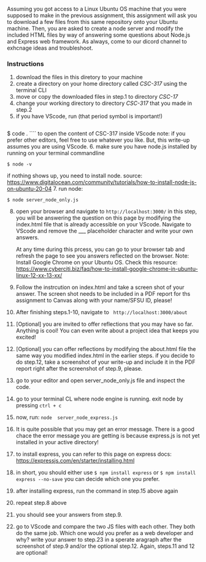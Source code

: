 Assuming you got access to a Linux Ubuntu OS machine that you were supposed to make in the previous assignment, this assignment will ask you to download a few files from this same repository onto your Ubuntu machine. Then, you are asked to create a node server and modify the included HTML files by way of answering some questions about Node.js and Express web framework. As always, come to our dicord channel to exhcnage ideas and troubleshoot. 

### Instructions
1. download the files in this diretory to your machine
2. create a directory on your home directory called _CSC-317_ using the terminal CLI
3. move or copy the downloaded files in step.1 to directory _CSC-17_ 
4. change your working directory to directory _CSC-317_ that you made in step.2
5. if you have VScode, run (that period symbol is important!)
     ```
  $ code .
     ````
     to open the content of CSC-317 inside VScode
   note: if you prefer other editors, feel free to use whatever you like. But, this write-up assumes you are using VScode.
6. make sure you have node.js installed by running on your terminal commandline
   ```
   $ node -v
   ```
   if nothing shows up, you need to install node. source: https://www.digitalocean.com/community/tutorials/how-to-install-node-js-on-ubuntu-20-04
7. run node:
   ```
   $ node server_node_only.js
   ```
8. open your browser and navigate to ``` http://localhost:3000/ ```
in this step, you will be answering the question on this page by modifying the index.html file that is already accessible on your VScode.
Navigate to VScode and remove the ___ placeholder character and write your own answers.

     At any time during this prcess, you can go to your browser tab and refresh the page to see you answers reflected on the browser.
Note: Install Google Chrome on your Ubuntu OS. Check this resource: https://www.cyberciti.biz/faq/how-to-install-google-chrome-in-ubuntu-linux-12-xx-13-xx/

9. Follow the instrcution on index.html and take a screen shot of your answer. The screen shot needs to be included in a PDF report for ths assignment to Canvas along with your name/SFSU ID, please!
10. After finishing steps.1-10, navigate to ``` http://localhost:3000/about```
11. [Optional] you are invited to offer reflections that you may have so far. Anything is cool! You can even write about a project idea that keeps you excited!
12. [Optional] you can offer reflections by modifying the about.html file the same way you modified index.html in the earlier steps.
     if you decide to do step.12, take a screenshot of your write-up and include it in the PDF report right after the screenshot of step.9, please. 
13. go to your editor and open server_node_only.js file and inspect the code.
14. go to your terminal CL where node engine is running. exit node by pressing ```ctrl + c```
15. now, run: ``` node  server_node_express.js ```
16. It is quite possible that you may get an error message. There is a good chace the error message you are getting is because express.js is not yet installed in your active directory!
17. to install express, you can refer to this page on express docs: https://expressjs.com/en/starter/installing.html
18. in short, you should either use ``` $ npm install express
``` or ``` $ npm install express --no-save ```
you can decide which one you prefer.
20. after installing express, run the command in step.15 above again
21. repeat step.8 above
22. you should see your answers from step.9.
23. go to VScode and compare the two JS files with each other. They both do the same job. Which one would you prefer as a web developer and why?
    write your answer to step.23 in a sperate aragraph after the screenshot of step.9 and/or the optional step.12.
    Again, steps.11 and 12 are optional!

    



   
   
